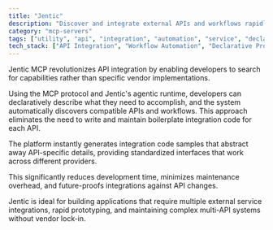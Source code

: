 ```yaml
---
title: "Jentic"
description: "Discover and integrate external APIs and workflows rapidly without writing API-specific code using Jentic's agentic runtime."
category: "mcp-servers"
tags: ["utility", "api", "integration", "automation", "service", "declarative", "agentic", "multi-API"]
tech_stack: ["API Integration", "Workflow Automation", "Declarative Programming", "Agentic Systems", "MCP Protocol", "Code Generation"]
---
```


Jentic MCP revolutionizes API integration by enabling developers to search for capabilities rather than specific vendor implementations. 

Using the MCP protocol and Jentic's agentic runtime, developers can declaratively describe what they need to accomplish, and the system automatically discovers compatible APIs and workflows. This approach eliminates the need to write and maintain boilerplate integration code for each API.

The platform instantly generates integration code samples that abstract away API-specific details, providing standardized interfaces that work across different providers. 

This significantly reduces development time, minimizes maintenance overhead, and future-proofs integrations against API changes. 

Jentic is ideal for building applications that require multiple external service integrations, rapid prototyping, and maintaining complex multi-API systems without vendor lock-in.